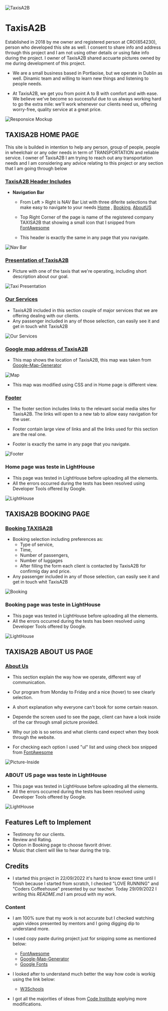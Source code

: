 ![TaxisA2B](/assets/images/taxisa2b.jpg)

# TaxisA2B

Established in 2018 by me owner and registered person at CRO(654230), person who developed this site as well. I consent to share info and address through this project and I am not using other details or using fake info during the project. 
I owner of TaxisA2B shared accuarte pictures owned by me during development of this project.

 - We are a small business based in Portlaoise, but we operate in Dublin as well. Dinamic team and willing to learn new things and listening to people needs.

 - At TaxisA2B, we get you from point A to B with comfort and with ease. We believe we've become so successful due to us always working hard to go the extra mile: we'll work whenever our clients need us, offering worry-free, quality service at a great price. 


![Responsice Mockup]()

## TAXISA2B HOME PAGE 

This site is builded in intention to help any person, group of people, people in wheelchair or any oder needs in term of TRANSPORTATION and reliable service. I owner of TaxisA2B I am trying to reach out any transportation needs and I am considering any advice relating to this project or any section that I am going through below

### <ins>TaxisA2B Header Includes </ins>

- __Navigation Bar__

  - From Left > Right is NAV Bar List with three diferite selections that make easy to navigate to your needs [Home](https://github.com/BGDragos/milestone-project-1/blob/main/index.html) , [Booking](https://github.com/BGDragos/milestone-project-1/blob/main/booking.html), [AboutUS](https://github.com/BGDragos/milestone-project-1/blob/main/about.html)

  - Top Right Corner of the page is name of the registered company TAXISA2B that showing a small icon that I snipped from [FontAwesome](https://fontawesome.com/icons)

  - This header is exactly the same in any page that you navigate.

![Nav Bar](https://github.com/BGDragos/milestone-project-1/blob/main/assets/images/headerT.jpg?raw=true)

### <ins>Presentation of TaxisA2B</ins>

  - Picture with one of the taxis that we're operating, including short description about our goal. 

![Taxi Presentation](https://github.com/BGDragos/milestone-project-1/blob/main/assets/images/taxiGoal.jpg?raw=true)

### <ins>Our Services</ins>

  - TaxisA2B included in this section couple of major services that we are offering dealing with our clients.  
  - Any passenger included in any of those selection, can easily see it and get in touch whit TaxisA2B

![Our Services](https://github.com/BGDragos/milestone-project-1/blob/main/assets/images/seviceTaxi.png?raw=true)

### <ins>Google map address of TaxisA2B</ins>

  - This map shows the location of TaxisA2B, this map was taken from [Google-Map-Generator](https://google-map-generator.com/) 

  ![Map](https://github.com/BGDragos/milestone-project-1/blob/main/assets/images/gogleTaxiMap.jpg?raw=true)

  - This map was modified using CSS and in Home page is different view.  

### <ins>Footer</ins>

  - The footer section includes links to the relevant social media sites for TaxisA2B. The links will open to a new tab to allow easy navigation for the user.

  - Footer contain large view of links and all the links used for this section are the real one.

  - Footer is exactly the same in any page that you navigate.
  
![Footer](https://github.com/BGDragos/milestone-project-1/blob/main/assets/images/footerT.png?raw=true)

### Home page was teste in LightHouse

  - This page was tested in LightHouse before uploading all the elements. 
  - All the errors occurred during the tests has been resolved using Developer Tools offered by Google.

![LightHouse](https://github.com/BGDragos/milestone-project-1/blob/main/assets/images/indexLighthouse.jpg?raw=true)

## TAXISA2B BOOKING PAGE

### <ins>Booking TAXISA2B</ins>

  - Booking selection including preferences as:
    - Type of service,
    - Time, 
    - Number of passengers,
    - Number of luggages
    - After filling the form each client is contacted by TaxisA2B for confirmig day and price.
  - Any passenger included in any of those selection, can easily see it and get in touch whit TaxisA2B

![Booking](https://github.com/BGDragos/milestone-project-1/blob/main/assets/images/bookingTable.png?raw=true)

### Booking page was teste in LightHouse

  - This page was tested in LightHouse before uploading all the elements. 
  - All the errors occurred during the tests has been resolved using Developer Tools offered by Google.

![LightHouse](https://github.com/BGDragos/milestone-project-1/blob/main/assets/images/bookingLighthouse.jpg?raw=true)

## TAXISA2B ABOUT US PAGE 

### <ins>About Us</ins>

- This section explain the way how we operate, different way of communication.
- Our program from Monday to Friday and a nice (hover) to see clearly selection.
- A short explanation why everyone can't book for some certain reason.
- Depende the screen used to see the page, client can have a look inside of the car through small picture provided.
- Why our job is so serios and what clients cand expect when they book through the website.

- For checking each option I used "ul" list and using check box snipped from [FontAwesome](https://fontawesome.com/icons)

![Picture-Inside](https://github.com/BGDragos/milestone-project-1/blob/main/assets/images/aboutT.png?raw=true)

### ABOUT US page was teste in LightHouse

  - This page was tested in LightHouse before uploading all the elements. 
  - All the errors occurred during the tests has been resolved using Developer Tools offered by Google.

![LightHouse](https://github.com/BGDragos/milestone-project-1/blob/main/assets/images/aboutLightHouse.png?raw=true)

## Features Left to Implement

- Testimony for our clients.
- Review and Rating.
- Option in Booking page to choose favorit driver.
- Music that client will like to hear during the trip.
 
## Credits

- I started this project in 22/09/2022 it's hard to know exect time until I finish because I started from scratch, I checked "LOVE RUNNING" and "Coders Coffeehouse" presented by our teacher.
Today 29/09/2022 I writing this <i>README.md</i> I am proud with my work.

### Content

- I am 100% sure that my work is not accurate but I checked watching again videos presented by mentors and I going digging dip to understand more.
- I used copy paste during project just for snipping some as mentioned below:

    - [FontAwesome](https://fontawesome.com/icons)
    - [Google-Map-Generator](https://google-map-generator.com/)
    - [Google Fonts](https://fonts.google.com/)
 
 - I looked after to understand much better the way how code is workig using the link below:
 
    - [W3Schools](https://www.w3schools.com/)

  - I got all the majorities of ideas from [Code Institute](https://codeinstitute.net/) applying more modifications.

